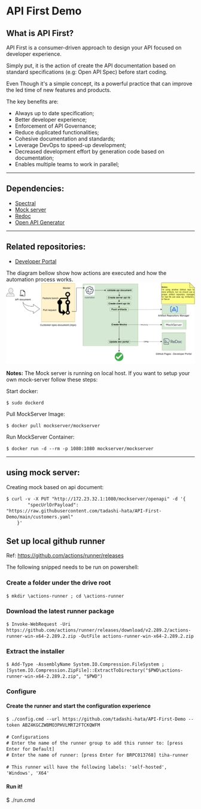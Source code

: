 # API First Demo
## What is API First?
API First is a consumer-driven approach to design your API focused on developer experience. 

Simply put, it is the action of create the API documentation based on standard specifications (e.g: Open API Spec) before start coding.

Even Though it's a simple concept, its a powerful practice that can improve the led time of new features and products.

The key benefits are:
- Always up to date specification;
- Better developer experience;
- Enforcement of API Governance;
- Reduce duplicated functionalities;
- Cohesive documentation and standards;
- Leverage DevOps to speed-up development;
- Decreased development effort by generation code based on  documentation;
- Enables multiple teams to work in parallel;

----------------------------

## Dependencies:
- [Spectral](https://github.com/stoplightio/spectral)
- [Mock server](https://www.mock-server.com/#what-is-mockserver)
- [Redoc](https://github.com/Redocly/redoc)
- [Open API Generator](https://openapi-generator.tech/)

----------------------------

## Related repositories:
- [Developer Portal](https://github.com/tadashi-hata/API-First-Developer-Portal)


The diagram bellow show how actions are executed and how the automation process works.
![Actions workflow](./images/API%20First%20example-Demo%20workflow.png)

**Notes:**
The Mock server is running on local host. If you want to setup your own mock-server follow these steps:

Start docker:

    $ sudo dockerd

Pull MockServer Image:

    $ docker pull mockserver/mockserver

Run MockServer Container:

    $ docker run -d --rm -p 1080:1080 mockserver/mockserver

------------------------------

## using mock server:
Creating mock based on api document:

    $ curl -v -X PUT "http://172.23.32.1:1080/mockserver/openapi" -d '{
            "specUrlOrPayload": "https://raw.githubusercontent.com/tadashi-hata/API-First-Demo/main/customers.yaml"
        }'


## Set up local github runner
Ref:
https://github.com/actions/runner/releases

The following snipped needs to be run on powershell:

### Create a folder under the drive root

    $ mkdir \actions-runner ; cd \actions-runner

### Download the latest runner package

    $ Invoke-WebRequest -Uri https://github.com/actions/runner/releases/download/v2.289.2/actions-runner-win-x64-2.289.2.zip -OutFile actions-runner-win-x64-2.289.2.zip
### Extract the installer

    $ Add-Type -AssemblyName System.IO.Compression.FileSystem ;
    [System.IO.Compression.ZipFile]::ExtractToDirectory("$PWD\actions-runner-win-x64-2.289.2.zip", "$PWD")

### Configure
#### Create the runner and start the configuration experience
    $ ./config.cmd --url https://github.com/tadashi-hata/API-First-Demo --token ABZ4KGCZWBMO3PHVLMRT2FTCKQWFM

    # Configurations
    # Enter the name of the runner group to add this runner to: [press Enter for Default]
    # Enter the name of runner: [press Enter for BRPC013768] tiha-runner

    # This runner will have the following labels: 'self-hosted', 'Windows', 'X64'

#### Run it!
$ ./run.cmd
